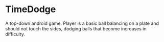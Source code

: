 # TimeDodge

A top-down android game. Player is a basic ball balancing on a plate and should not touch the sides, dodging balls that become increases in difficulty. 

